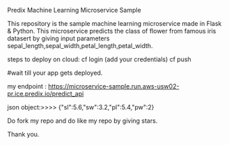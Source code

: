 Predix Machine Learning Microservice Sample

This repository is the sample machine learning microservice made in Flask & Python. This microservice predicts the class of flower from famous iris datasert by giving input parameters sepal_length,sepal_width,petal_length,petal_width.

steps to deploy on cloud:
cf login
(add your credentials)
cf push

#wait till your app gets deployed.

my endpoint :
https://microservice-sample.run.aws-usw02-pr.ice.predix.io/predict_api

json object:>>>>
{"sl":5.6,"sw":3.2,"pl":5.4,"pw":2}

Do fork my repo and do like my repo by giving stars.

Thank you.
